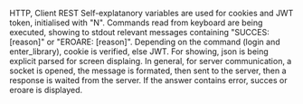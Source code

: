 HTTP, Client REST
Self-explatanory variables are used for cookies and JWT token, initialised with "N". Commands read from keyboard are being executed, showing to stdout relevant messages containing "SUCCES: [reason]" or "EROARE: [reason]".
Depending on the command (login and enter_library), cookie is verified, else JWT. For showing, json is being explicit parsed for screen displaing.
In general, for server communication, a socket is opened, the message is formated, then sent to the server, then a response is waited from the server. If the answer contains error, succes or eroare is displayed.

